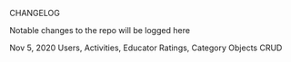 CHANGELOG

Notable changes to the repo will be logged here

Nov 5, 2020
Users, Activities, Educator Ratings, Category Objects CRUD 
